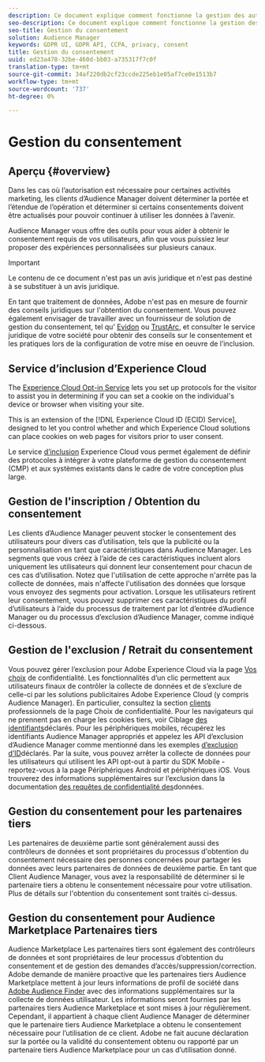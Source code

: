 ```yaml
---
description: Ce document explique comment fonctionne la gestion des autorisations dans Audience Manager.
seo-description: Ce document explique comment fonctionne la gestion des autorisations dans Audience Manager.
seo-title: Gestion du consentement
solution: Audience Manager
keywords: GDPR UI, GDPR API, CCPA, privacy, consent
title: Gestion du consentement
uuid: ed23a478-32be-460d-bb03-a735317f7c0f
translation-type: tm+mt
source-git-commit: 34af220db2cf23ccde225eb1e05af7ce0e1513b7
workflow-type: tm+mt
source-wordcount: '737'
ht-degree: 0%

---
```



# Gestion du consentement

## Aperçu {#overview}

Dans les cas où l’autorisation est nécessaire pour certaines activités marketing, les clients d’Audience Manager doivent déterminer la portée et l’étendue de l’opération et déterminer si certains consentements doivent être actualisés pour pouvoir continuer à utiliser les données à l’avenir.

Audience Manager vous offre des outils pour vous aider à obtenir le consentement requis de vos utilisateurs, afin que vous puissiez leur proposer des expériences personnalisées sur plusieurs canaux.

>[!IMPORTANT]
>
> Le contenu de ce document n&#39;est pas un avis juridique et n&#39;est pas destiné à se substituer à un avis juridique.
>
> En tant que traitement de données, Adobe n&#39;est pas en mesure de fournir des conseils juridiques sur l&#39;obtention du consentement. Vous pouvez également envisager de travailler avec un fournisseur de solution de gestion du consentement, tel qu’ [Evidon](https://theblog.adobe.com/evidon-builds-gdpr-universal-consent-integration-with-launch-by-adobe/) ou [TrustArc](https://theblog.adobe.com/trustarc-builds-consent-integration-launch-adobe/), et consulter le service juridique de votre société pour obtenir des conseils sur le consentement et les pratiques lors de la configuration de votre mise en oeuvre de l’inclusion.

## Service d’inclusion d’Experience Cloud

The [Experience Cloud Opt-in Service](https://docs.adobe.com/content/help/en/id-service/using/implementation/opt-in-service/optin-overview.html) lets you set up protocols for the visitor to assist you in determining if you can set a cookie on the individual&#39;s device or browser when visiting your site.

This is an extension of the [!DNL Experience Cloud ID (ECID) Service], designed to let you control whether and which Experience Cloud solutions can place cookies on web pages for visitors prior to user consent.

Le service [d’inclusion](https://docs.adobe.com/content/help/en/id-service/using/implementation/opt-in-service/optin-overview.html) Experience Cloud vous permet également de définir des protocoles à intégrer à votre plateforme de gestion du consentement (CMP) et aux systèmes existants dans le cadre de votre conception plus large.

## Gestion de l&#39;inscription / Obtention du consentement

Les clients d’Audience Manager peuvent stocker le consentement des utilisateurs pour divers cas d’utilisation, tels que la publicité ou la personnalisation en tant que caractéristiques dans Audience Manager. Les segments que vous créez à l’aide de ces caractéristiques incluent alors uniquement les utilisateurs qui donnent leur consentement pour chacun de ces cas d’utilisation. Notez que l&#39;utilisation de cette approche n&#39;arrête pas la collecte de données, mais n&#39;affecte l&#39;utilisation des données que lorsque vous envoyez des segments pour activation. Lorsque les utilisateurs retirent leur consentement, vous pouvez supprimer ces caractéristiques du profil d’utilisateurs à l’aide du processus [](../../integration/sending-audience-data/batch-data-transfer-explained/inbound-file-contents.md) de traitement par lot d’entrée d’Audience Manager ou du processus d’exclusion d’Audience Manager, comme indiqué ci-dessous.

## Gestion de l&#39;exclusion / Retrait du consentement

Vous pouvez gérer l’exclusion pour Adobe Experience Cloud via la page [Vos choix](https://www.adobe.com/privacy/opt-out.html#customeruse) de confidentialité. Les fonctionnalités d’un clic permettent aux utilisateurs finaux de contrôler la collecte de données et de s’exclure de celle-ci par les solutions publicitaires Adobe Experience Cloud (y compris Audience Manager). En particulier, consultez la section [clients](https://www.adobe.com/privacy/opt-out.html#customeruse) professionnels de la page Choix de confidentialité. Pour les navigateurs qui ne prennent pas en charge les cookies tiers, voir Ciblage [des identifiants](../../features/declared-ids.md#declared-id-targeting)déclarés. Pour les périphériques mobiles, récupérez les identifiants Audience Manager appropriés et appelez les API d’exclusion d’Audience Manager comme mentionné dans les exemples [d’exclusion d’ID](../../features/declared-ids.md#opt-out-examples)déclarés. Par la suite, vous pouvez arrêter la collecte de données pour les utilisateurs qui utilisent les API opt-out à partir du SDK Mobile - reportez-vous à la page Périphériques [](https://docs.adobe.com/content/help/en/mobile-services/android/gdpr-privacy-android/privacy.html) Android et périphériques [](https://docs.adobe.com/content/help/en/mobile-services/ios/privacy-gdpr-ios/privacy.html)iOS. Vous trouverez des informations supplémentaires sur l’exclusion dans la documentation [des requêtes de confidentialité des](../../overview/data-security-and-privacy/data-privacy-requests.md)données.

## Gestion du consentement pour les partenaires tiers

Les partenaires de deuxième partie sont généralement aussi des contrôleurs de données et sont propriétaires du processus d&#39;obtention du consentement nécessaire des personnes concernées pour partager les données avec leurs partenaires de données de deuxième partie. En tant que Client Audience Manager, vous avez la responsabilité de déterminer si le partenaire tiers a obtenu le consentement nécessaire pour votre utilisation. Plus de détails sur l&#39;obtention du consentement sont traités ci-dessus.

## Gestion du consentement pour Audience Marketplace Partenaires tiers

Audience Marketplace Les partenaires tiers sont également des contrôleurs de données et sont propriétaires de leur processus d’obtention du consentement et de gestion des demandes d’accès/suppression/correction. Adobe demande de manière proactive que les partenaires tiers Audience Marketplace mettent à jour leurs informations de profil de société dans [Adobe Audience Finder](https://www.adobe-audience-finder.com/) avec des informations supplémentaires sur la collecte de données utilisateur. Les informations seront fournies par les partenaires tiers Audience Marketplace et sont mises à jour régulièrement. Cependant, il appartient à chaque client Audience Manager de déterminer que le partenaire tiers Audience Marketplace a obtenu le consentement nécessaire pour l’utilisation de ce client. Adobe ne fait aucune déclaration sur la portée ou la validité du consentement obtenu ou rapporté par un partenaire tiers Audience Marketplace pour un cas d’utilisation donné.
